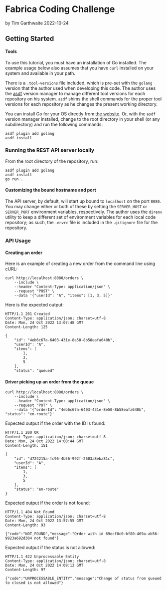 # Fabrica Coding Challenge
by Tim Garthwaite
2022-10-24

## Getting Started

#### Tools
To use this tutorial, you must have an installation of Go installed. The example usage below also assumes that you
have `curl` installed on your system and available in your path.

There is a `.tool-versions` file included, which is pre-set with the `golang` version that the author used when
developing this code. The author uses the [asdf](https://asdf-vm.com) version manager to manage different tool
versions for each repository on his system. `asdf` shims the shell commands for the proper tool versions for each
repository as he changes the present working directory.

You can install Go for your OS directly from [the website](https://golang.google.cn/dl/). Or, with the `asdf` version
manager installed, change to the root directory in your shell (or any subdirectory) and run the following commands:
```shell
asdf plugin add golang
asdf install
```

### Running the REST API server locally
From the root directory of the repository, run:
```shell
asdf plugin add golang
asdf install
go run .
```

#### Customizing the bound hostname and port
The API server, by default, will start up bound to `localhost` on the port `8080`. You may change either or both of
these by setting the `SERVER_HOST` or `SERVER_PORT` environment variables, respectively. The author uses the `direnv`
utility to keep a different set of environment variables for each local code repository; as such, the `.envrc` file
is included in the `.gitignore` file for the repository.

### API Usage

#### Creating an order
Here is an example of creating a new order from the command line using cURL:
```shell
curl http://localhost:8080/orders \
    --include \
    --header "Content-Type: application/json" \
    --request "POST" \
    --data '{"userId": "A", "items": [1, 3, 5]}'
```

Here is the expected output:
```
HTTP/1.1 201 Created
Content-Type: application/json; charset=utf-8
Date: Mon, 24 Oct 2022 13:07:48 GMT
Content-Length: 125

{
    "id": "4eb6c67a-6403-431e-8e50-8b58eafa640b",
    "userId": "A",
    "items": [
        1,
        3,
        5
    ],
    "status": "queued"
```

#### Driver picking up an order from the queue
```shell
curl http://localhost:8080/orders \
    --include \
    --header "Content-Type: application/json" \
    --request "PUT" \
    --data '{"orderId": "4eb6c67a-6403-431e-8e50-8b58eafa640b", "status": "en-route"}'
```

Expected output if the order with the ID is found:
```
HTTP/1.1 200 OK
Content-Type: application/json; charset=utf-8
Date: Mon, 24 Oct 2022 14:00:44 GMT
Content-Length: 151

{
    "id": "d724215a-fc96-4b56-992f-2603a8eba81c",
    "userId": "A",
    "items": [
        1,
        3,
        5
    ],
    "status": "en-route"
}
```

Expected output if the order is not found:
```
HTTP/1.1 404 Not Found
Content-Type: application/json; charset=utf-8
Date: Mon, 24 Oct 2022 13:57:55 GMT
Content-Length: 93

{"code":"NOT_FOUND","message":"Order with id 69ecf8c0-bf80-469a-ab56-9923a682d304 not found"}
```

Expected output if the status is not allowed:
```
HTTP/1.1 422 Unprocessable Entity
Content-Type: application/json; charset=utf-8
Date: Mon, 24 Oct 2022 14:09:12 GMT
Content-Length: 97

{"code":"UNPROCESSABLE_ENTITY","message":"Change of status from queued to closed is not allowed"}
```